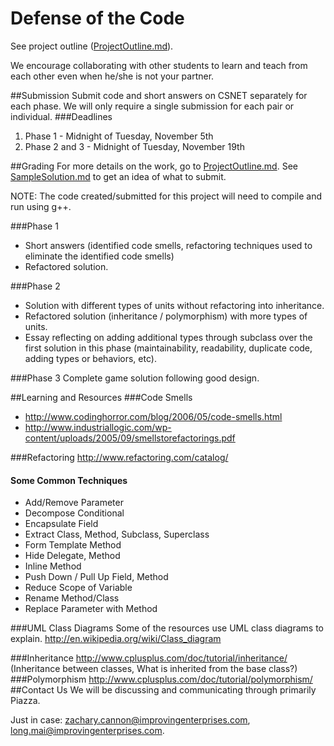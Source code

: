 Defense of the Code
================
See project outline ([ProjectOutline.md](ProjectOutline.md)).

We encourage collaborating with other students to learn and teach from each other even when he/she is not your partner. 

##Submission
Submit code and short answers on CSNET separately for each phase. 
We will only require a single submission for each pair or individual.
###Deadlines
1. Phase 1 - Midnight of Tuesday, November 5th
2. Phase 2 and 3 - Midnight of Tuesday, November 19th

##Grading
For more details on the work, go to [ProjectOutline.md](ProjectOutline.md).
See [SampleSolution.md](SampleSolution.md) to get an idea of what to submit.

NOTE: The code created/submitted for this project will need to compile and run using g++.

###Phase 1
- Short answers (identified code smells, refactoring techniques used to eliminate the identified code smells)
- Refactored solution.

###Phase 2
- Solution with different types of units without refactoring into inheritance.
- Refactored solution (inheritance / polymorphism) with more types of units.
- Essay reflecting on adding additional types through subclass over the first solution in this phase (maintainability, readability, duplicate code, adding types or behaviors, etc).

###Phase 3
Complete game solution following good design.

##Learning and Resources
###Code Smells
- http://www.codinghorror.com/blog/2006/05/code-smells.html
- http://www.industriallogic.com/wp-content/uploads/2005/09/smellstorefactorings.pdf

###Refactoring
http://www.refactoring.com/catalog/

#### Some Common Techniques
- Add/Remove Parameter
- Decompose Conditional
- Encapsulate Field
- Extract Class, Method, Subclass, Superclass
- Form Template Method
- Hide Delegate, Method
- Inline Method
- Push Down / Pull Up Field, Method
- Reduce Scope of Variable
- Rename Method/Class
- Replace Parameter with Method

###UML Class Diagrams
Some of the resources use UML class diagrams to explain.
http://en.wikipedia.org/wiki/Class_diagram

###Inheritance
http://www.cplusplus.com/doc/tutorial/inheritance/
(Inheritance between classes, What is inherited from the base class?)
###Polymorphism
http://www.cplusplus.com/doc/tutorial/polymorphism/
##Contact Us
We will be discussing and communicating through primarily Piazza.

Just in case: zachary.cannon@improvingenterprises.com, long.mai@improvingenterprises.com.
